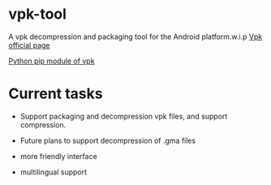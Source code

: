 # vpk-tool
A vpk decompression and packaging tool for the Android platform.w.i.p
[Vpk official page](https://wikipedia.org/wiki/Source_(game_engine))

[Python pip module of vpk](https://wikipedia.org/wiki/Source_(game_engine))


# Current tasks

- Support packaging and decompression vpk files, and support compression.

- Future plans to support decompression of .gma files

- more friendly interface

- multilingual support
